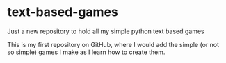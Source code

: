 # text-based-games
Just a new repository to hold all my simple python text based games

This is my first repository on GitHub, where I would add the simple (or not so simple) games I make as I learn how to create them.
